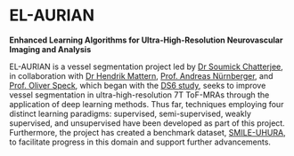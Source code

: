 # EL-AURIAN
**Enhanced Learning Algorithms for Ultra-High-Resolution Neurovascular Imaging and Analysis**

EL-AURIAN is a vessel segmentation project led by [Dr Soumick Chatterjee](https://www.soumick.com), in collaboration with [Dr Hendrik Mattern](https://www.bmmr.ovgu.de/mm/en/Team/Hendrik+Mattern.html), [Prof. Andreas Nürnberger](https://www.findke.ovgu.de/en/nuernberger.html), and [Prof. Oliver Speck](https://www.bmmr.ovgu.de/en/Team/Oliver+Speck.html), which began with the [DS6 study](https://www.mdpi.com/2313-433X/8/10/259), seeks to improve vessel segmentation in ultra-high-resolution 7T ToF-MRAs through the application of deep learning methods.  Thus far, techniques employing four distinct learning paradigms: supervised, semi-supervised, weakly supervised, and unsupervised have been developed as part of this project. Furthermore, the project has created a benchmark dataset, [SMILE-UHURA](https://www.synapse.org/Synapse:syn47164761/wiki/620033), to facilitate progress in this domain and support further advancements.  
